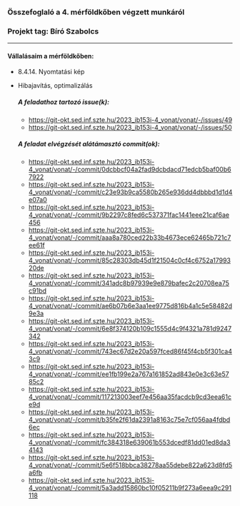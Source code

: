 ### Összefoglaló a 4. mérföldkőben végzett munkáról

### Projekt tag: Bíró Szabolcs

___

#### Vállalásaim a mérföldkőben: 

 - 8.4.14. Nyomtatási kép
 - Hibajavítás, optimalizálás

    ##### A feladathoz tartozó issue(k):

     - https://git-okt.sed.inf.szte.hu/2023_ib153i-4_vonat/vonat/-/issues/49
	 - https://git-okt.sed.inf.szte.hu/2023_ib153i-4_vonat/vonat/-/issues/50

    ##### A feladat elvégzését alátámasztó commit(ok):

     - https://git-okt.sed.inf.szte.hu/2023_ib153i-4_vonat/vonat/-/commit/0dcbbcf04a2fad9dcbdacd71edcb5baf00b67922
	 - https://git-okt.sed.inf.szte.hu/2023_ib153i-4_vonat/vonat/-/commit/c23e93b9ca5580b265e936dd4dbbbd1d1d4e07a0
	 - https://git-okt.sed.inf.szte.hu/2023_ib153i-4_vonat/vonat/-/commit/9b2297c8fed6c537371fac1441eee21caf6ae456
	 - https://git-okt.sed.inf.szte.hu/2023_ib153i-4_vonat/vonat/-/commit/aaa8a780ced22b33b4673ece62465b721c7ee61f
	 - https://git-okt.sed.inf.szte.hu/2023_ib153i-4_vonat/vonat/-/commit/85c28303db45d1f21504c0cf4c6752a1799320de
	 - https://git-okt.sed.inf.szte.hu/2023_ib153i-4_vonat/vonat/-/commit/341adc8b97939e9e879bafec2c20708ea75c91bd
	 - https://git-okt.sed.inf.szte.hu/2023_ib153i-4_vonat/vonat/-/commit/ae6b07b6e3aa1ee9775d816b4a1c5e58482d9e3a
	 - https://git-okt.sed.inf.szte.hu/2023_ib153i-4_vonat/vonat/-/commit/6e8f374120b109c1555d4c9f4321a781d9247342
	 - https://git-okt.sed.inf.szte.hu/2023_ib153i-4_vonat/vonat/-/commit/743ec67d2e20a597fced86f45f4cb5f301ca43c9
	 - https://git-okt.sed.inf.szte.hu/2023_ib153i-4_vonat/vonat/-/commit/ee1fb199e2a767a161852ad843e0e3c63e5785c2
	 - https://git-okt.sed.inf.szte.hu/2023_ib153i-4_vonat/vonat/-/commit/117213003eef7e456aa35facdcb9cd3eea61ce9d
	 - https://git-okt.sed.inf.szte.hu/2023_ib153i-4_vonat/vonat/-/commit/b35fe2f61da2391a8163c75e7cf056aa4fdbd6ec
	 - https://git-okt.sed.inf.szte.hu/2023_ib153i-4_vonat/vonat/-/commit/fc384318e639061b553dcedf81dd01ed8da34143
	 - https://git-okt.sed.inf.szte.hu/2023_ib153i-4_vonat/vonat/-/commit/5e6f518bbca38278aa55debe822a623d8fd5a6fb
	 - https://git-okt.sed.inf.szte.hu/2023_ib153i-4_vonat/vonat/-/commit/5a3add15860bc10f05211b9f273a6eea9c291118
     